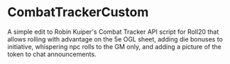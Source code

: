 # CombatTrackerCustom
A simple edit to Robin Kuiper's Combat Tracker API script for Roll20 that allows rolling with advantage on the 5e OGL sheet, adding die bonuses to initiative, whispering npc rolls to the GM only, and adding a picture of the token to chat announcements.
